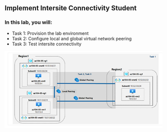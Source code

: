 ## Implement Intersite Connectivity Student 

### In this lab, you will:

<ul>
    <li>Task 1: Provision the lab environment</li>
    <li>Task 2: Configure local and global virtual network peering</li>
    <li>Task 3: Test intersite connectivity</li>
</ul>

![Open powershell ](images/a1.png)